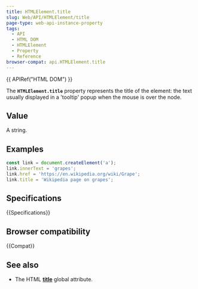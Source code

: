 ```yaml
---
title: HTMLElement.title
slug: Web/API/HTMLElement/title
page-type: web-api-instance-property
tags:
  - API
  - HTML DOM
  - HTMLElement
  - Property
  - Reference
browser-compat: api.HTMLElement.title
---
```

{{ APIRef("HTML DOM") }}

The **`HTMLElement.title`** property
represents the title of the element: the text usually displayed in a 'tooltip' popup
when the mouse is over the node.

## Value

A string.

## Examples

```js
const link = document.createElement('a');
link.innerText = 'grapes';
link.href = 'https://en.wikipedia.org/wiki/Grape';
link.title = 'Wikipedia page on grapes';
```

## Specifications

{{Specifications}}

## Browser compatibility

{{Compat}}

## See also

- The HTML [**title**](/en-US/docs/Web/HTML/Global_attributes/title)
  global attribute.
